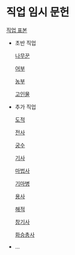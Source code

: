 # 직업 임시 문헌

[직업 표본](%E1%84%8C%E1%85%B5%E1%86%A8%E1%84%8B%E1%85%A5%E1%86%B8%20%E1%84%8B%E1%85%B5%E1%86%B7%E1%84%89%E1%85%B5%20%E1%84%86%E1%85%AE%E1%86%AB%E1%84%92%E1%85%A5%E1%86%AB%20d254bcff7c3e4008a943eb68a0c75a02/%E1%84%8C%E1%85%B5%E1%86%A8%E1%84%8B%E1%85%A5%E1%86%B8%20%E1%84%91%E1%85%AD%E1%84%87%E1%85%A9%E1%86%AB%20b4e45b80f11e4694ac5ef64182de6eaa.md)

- 초반 직업
    
    [나무꾼](%E1%84%8C%E1%85%B5%E1%86%A8%E1%84%8B%E1%85%A5%E1%86%B8%20%E1%84%8B%E1%85%B5%E1%86%B7%E1%84%89%E1%85%B5%20%E1%84%86%E1%85%AE%E1%86%AB%E1%84%92%E1%85%A5%E1%86%AB%20d254bcff7c3e4008a943eb68a0c75a02/%E1%84%82%E1%85%A1%E1%84%86%E1%85%AE%E1%84%81%E1%85%AE%E1%86%AB%20212e73cc6f854cc2bd516c8e34189de2.md)
    
    [어부](%E1%84%8C%E1%85%B5%E1%86%A8%E1%84%8B%E1%85%A5%E1%86%B8%20%E1%84%8B%E1%85%B5%E1%86%B7%E1%84%89%E1%85%B5%20%E1%84%86%E1%85%AE%E1%86%AB%E1%84%92%E1%85%A5%E1%86%AB%20d254bcff7c3e4008a943eb68a0c75a02/%E1%84%8B%E1%85%A5%E1%84%87%E1%85%AE%208866d7ac392f4eba8f013076a6829522.md)
    
    [농부](%E1%84%8C%E1%85%B5%E1%86%A8%E1%84%8B%E1%85%A5%E1%86%B8%20%E1%84%8B%E1%85%B5%E1%86%B7%E1%84%89%E1%85%B5%20%E1%84%86%E1%85%AE%E1%86%AB%E1%84%92%E1%85%A5%E1%86%AB%20d254bcff7c3e4008a943eb68a0c75a02/%E1%84%82%E1%85%A9%E1%86%BC%E1%84%87%E1%85%AE%2084f92cff1054479cbe4d70ec89149157.md)
    
    [고인물](%E1%84%8C%E1%85%B5%E1%86%A8%E1%84%8B%E1%85%A5%E1%86%B8%20%E1%84%8B%E1%85%B5%E1%86%B7%E1%84%89%E1%85%B5%20%E1%84%86%E1%85%AE%E1%86%AB%E1%84%92%E1%85%A5%E1%86%AB%20d254bcff7c3e4008a943eb68a0c75a02/%E1%84%80%E1%85%A9%E1%84%8B%E1%85%B5%E1%86%AB%E1%84%86%E1%85%AE%E1%86%AF%2097a90932d2dc47e3b51d5f87f6e624d1.md)
    
- 추가 직업
    
    [도적](%E1%84%8C%E1%85%B5%E1%86%A8%E1%84%8B%E1%85%A5%E1%86%B8%20%E1%84%8B%E1%85%B5%E1%86%B7%E1%84%89%E1%85%B5%20%E1%84%86%E1%85%AE%E1%86%AB%E1%84%92%E1%85%A5%E1%86%AB%20d254bcff7c3e4008a943eb68a0c75a02/%E1%84%83%E1%85%A9%E1%84%8C%E1%85%A5%E1%86%A8%2083560fac03074d26abcf50c01e6aef3f.md)
    
    [전사](%E1%84%8C%E1%85%B5%E1%86%A8%E1%84%8B%E1%85%A5%E1%86%B8%20%E1%84%8B%E1%85%B5%E1%86%B7%E1%84%89%E1%85%B5%20%E1%84%86%E1%85%AE%E1%86%AB%E1%84%92%E1%85%A5%E1%86%AB%20d254bcff7c3e4008a943eb68a0c75a02/%E1%84%8C%E1%85%A5%E1%86%AB%E1%84%89%E1%85%A1%205d30bacfdc674c16bd6163ce1beec036.md)
    
    [궁수](%E1%84%8C%E1%85%B5%E1%86%A8%E1%84%8B%E1%85%A5%E1%86%B8%20%E1%84%8B%E1%85%B5%E1%86%B7%E1%84%89%E1%85%B5%20%E1%84%86%E1%85%AE%E1%86%AB%E1%84%92%E1%85%A5%E1%86%AB%20d254bcff7c3e4008a943eb68a0c75a02/%E1%84%80%E1%85%AE%E1%86%BC%E1%84%89%E1%85%AE%2092294dafa8674dd38efbd762f1a56e38.md)
    
    [기사](%E1%84%8C%E1%85%B5%E1%86%A8%E1%84%8B%E1%85%A5%E1%86%B8%20%E1%84%8B%E1%85%B5%E1%86%B7%E1%84%89%E1%85%B5%20%E1%84%86%E1%85%AE%E1%86%AB%E1%84%92%E1%85%A5%E1%86%AB%20d254bcff7c3e4008a943eb68a0c75a02/%E1%84%80%E1%85%B5%E1%84%89%E1%85%A1%204e8784e4395d46a9a350c653adcdb035.md)
    
    [마법사 ](%E1%84%8C%E1%85%B5%E1%86%A8%E1%84%8B%E1%85%A5%E1%86%B8%20%E1%84%8B%E1%85%B5%E1%86%B7%E1%84%89%E1%85%B5%20%E1%84%86%E1%85%AE%E1%86%AB%E1%84%92%E1%85%A5%E1%86%AB%20d254bcff7c3e4008a943eb68a0c75a02/%E1%84%86%E1%85%A1%E1%84%87%E1%85%A5%E1%86%B8%E1%84%89%E1%85%A1%2070378e5807134d30af1f9387b8523c45.md)
    
    [기마병](%E1%84%8C%E1%85%B5%E1%86%A8%E1%84%8B%E1%85%A5%E1%86%B8%20%E1%84%8B%E1%85%B5%E1%86%B7%E1%84%89%E1%85%B5%20%E1%84%86%E1%85%AE%E1%86%AB%E1%84%92%E1%85%A5%E1%86%AB%20d254bcff7c3e4008a943eb68a0c75a02/%E1%84%80%E1%85%B5%E1%84%86%E1%85%A1%E1%84%87%E1%85%A7%E1%86%BC%20412cef7e29a7427ab27bc1c17986d776.md)
    
    [용사](%E1%84%8C%E1%85%B5%E1%86%A8%E1%84%8B%E1%85%A5%E1%86%B8%20%E1%84%8B%E1%85%B5%E1%86%B7%E1%84%89%E1%85%B5%20%E1%84%86%E1%85%AE%E1%86%AB%E1%84%92%E1%85%A5%E1%86%AB%20d254bcff7c3e4008a943eb68a0c75a02/%E1%84%8B%E1%85%AD%E1%86%BC%E1%84%89%E1%85%A1%203c222e952d894106b68606bb1b6ed9ad.md)
    
    [해적](%E1%84%8C%E1%85%B5%E1%86%A8%E1%84%8B%E1%85%A5%E1%86%B8%20%E1%84%8B%E1%85%B5%E1%86%B7%E1%84%89%E1%85%B5%20%E1%84%86%E1%85%AE%E1%86%AB%E1%84%92%E1%85%A5%E1%86%AB%20d254bcff7c3e4008a943eb68a0c75a02/%E1%84%92%E1%85%A2%E1%84%8C%E1%85%A5%E1%86%A8%204d3e84bbfa4245eab1f7a84e75876eaf.md)
    
    [창기사](%E1%84%8C%E1%85%B5%E1%86%A8%E1%84%8B%E1%85%A5%E1%86%B8%20%E1%84%8B%E1%85%B5%E1%86%B7%E1%84%89%E1%85%B5%20%E1%84%86%E1%85%AE%E1%86%AB%E1%84%92%E1%85%A5%E1%86%AB%20d254bcff7c3e4008a943eb68a0c75a02/%E1%84%8E%E1%85%A1%E1%86%BC%E1%84%80%E1%85%B5%E1%84%89%E1%85%A1%209eda80cc3c774f4186c63ee2f545441e.md)
    
    [화승총사](%E1%84%8C%E1%85%B5%E1%86%A8%E1%84%8B%E1%85%A5%E1%86%B8%20%E1%84%8B%E1%85%B5%E1%86%B7%E1%84%89%E1%85%B5%20%E1%84%86%E1%85%AE%E1%86%AB%E1%84%92%E1%85%A5%E1%86%AB%20d254bcff7c3e4008a943eb68a0c75a02/%E1%84%92%E1%85%AA%E1%84%89%E1%85%B3%E1%86%BC%E1%84%8E%E1%85%A9%E1%86%BC%E1%84%89%E1%85%A1%20041ec46b42f240b28c602b8e01f053c4.md)
    
- ...